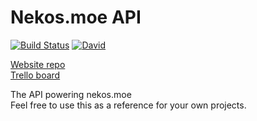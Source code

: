 # Nekos.moe API

[![Build Status](https://travis-ci.org/brussell98/catgirls-api.svg?branch=master)](https://travis-ci.org/brussell98/catgirls-api)
[![David](https://img.shields.io/david/brussell98/catgirls-api.svg?maxAge=2592000)](https://david-dm.org/brussell98/catgirls-api)

[Website repo](https://github.com/Nekos-moe/website)  
[Trello board](https://trello.com/b/R14Gr3ae/catgirls-website)

The API powering nekos.moe  
Feel free to use this as a reference for your own projects.
